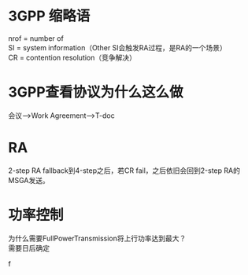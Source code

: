 # 3GPP 缩略语
nrof = number of  
SI = system information（Other SI会触发RA过程，是RA的一个场景）  
CR = contention resolution（竞争解决）

# 3GPP查看协议为什么这么做  
会议-->Work Agreement-->T-doc  

# RA
2-step RA fallback到4-step之后，若CR fail，之后依旧会回到2-step RA的MSGA发送。

# 功率控制
为什么需要FullPowerTransmission将上行功率达到最大？  
需要日后确定

f
